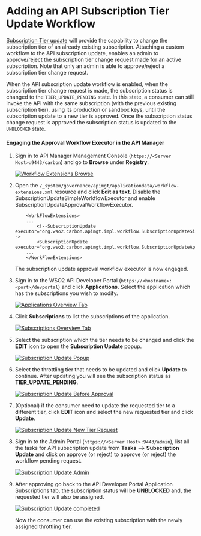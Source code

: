 # Adding an API Subscription Tier Update Workflow

[Subscription Tier update]({{base_path}}/consume/manage-subscription/subscribe-to-an-api/) will provide the capability to change the subscription tier of an already existing subscription. Attaching a custom workflow to the API subscription update, enables an admin to approve/reject the subscription tier change request made for an active subscription. Note that only an admin is able to approve/reject a subscription tier change request.

When the API subscription update workflow is enabled, when the subscription tier change request is made, the subscription status is changed to the `TIER_UPDATE_PENDING` state. In this state, a consumer can still invoke the API with the same subscription (with the previous existing subscription tier), using its production or sandbox keys, until the subscription update to a new tier is approved. Once the subscription status change request is approved the subscription status is updated to the `UNBLOCKED` state.

#### Engaging the Approval Workflow Executor in the API Manager

1.  Sign in to API Manager Management Console (`https://<Server Host>:9443/carbon`) and go to **Browse** under **Registry**.

    [![Workflow Extensions Browse]({{base_path}}/assets/img/learn/navigate-main-resources.png)]({{base_path}}/assets/img/learn/navigate-main-resources.png)

2.  Open the `/_system/governance/apimgt/applicationdata/workflow-extensions.xml` resource and click **Edit as text**. Disable the SubscriptionUpdateSimpleWorkflowExecutor and enable SubscriptionUpdateApprovalWorkflowExecutor. 
    ``` 
        <WorkFlowExtensions>
        ...
            <!--SubscriptionUpdate executor="org.wso2.carbon.apimgt.impl.workflow.SubscriptionUpdateSimpleWorkflowExecutor"/-->
            <SubscriptionUpdate executor="org.wso2.carbon.apimgt.impl.workflow.SubscriptionUpdateApprovalWorkflowExecutor"/>
        ...
        </WorkFlowExtensions>
    ```

    The subscription update approval workflow executor is now engaged.


3.  Sign in to the WSO2 API Developer Portal (`https://<hostname>:<port>/devportal`) and click **Applications**. Select the application which has the subscriptions you wish to modify.

    [![Applications Overview Tab]({{base_path}}/assets/img/learn/application-overview.png)]({{base_path}}/assets/img/learn/application-overview.png)


4. Click **Subscriptions** to list the subscriptions of the application.
    
    [![Subscriptions Overview Tab]({{base_path}}/assets/img/learn/subscriptions-overview-tab.png)]({{base_path}}/assets/img/learn/subscriptions-overview-tab.png)

     
5.  Select the subscription which the tier needs to be changed and click the **EDIT** icon to open the **Subscription Update** popup.

    [![Subscription Update Popup]({{base_path}}/assets/img/learn/subscription-update-popup-start.png)]({{base_path}}/assets/img/learn/subscription-update-popup-start.png)

6.  Select the throttling tier that needs to be updated and click **Update** to continue. After updating you will see the subscription status as **TIER_UPDATE_PENDING**.

    [![Subscription Update Before Approval]({{base_path}}/assets/img/learn/subscription-update-before-approval.png)]({{base_path}}/assets/img/learn/subscription-update-before-approval.png)
    
7.  (Optional) if the consumer need to update the requested tier to a different tier, click **EDIT** icon and select the new requested tier and click **Update**.
    
    [![Subscription Update New Tier Request]({{base_path}}/assets/img/learn/subscription-update-new-tier-request.png)]({{base_path}}/assets/img/learn/subscription-update-new-tier-request.png)
    
8.  Sign in to the Admin Portal (`https://<Server Host>:9443/admin`), list all the tasks for API subscription update from **Tasks** --> **Subscription Update** and click on approve (or reject) to approve (or reject) the workflow pending request.

    [![Subscription Update Admin]({{base_path}}/assets/img/learn/subscription-update-admin-entry.png)]({{base_path}}/assets/img/learn/subscription-update-admin-entry.png)

9.  After approving go back to the API Developer Portal Application Subscriptions tab, the subscription status will be **UNBLOCKED** and, the requested tier will also be assigned.
     
    [![Subscription Update completed]({{base_path}}/assets/img/learn/subscription-update-completed.png)]({{base_path}}/assets/img/learn/subscription-update-completed.png)

    Now the consumer can use the existing subscription with the newly assigned throttling tier.

    
